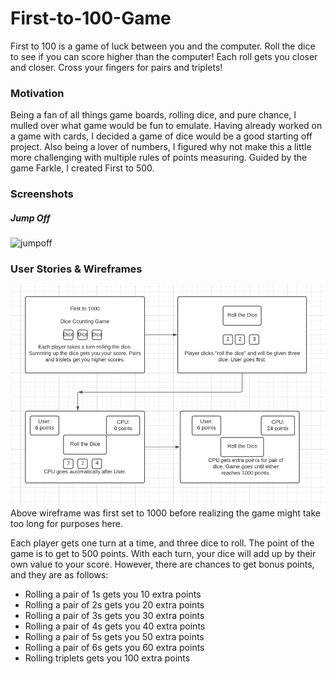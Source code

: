 # First-to-100-Game

First to 100 is a game of luck between you and the computer. Roll the dice to see if you can score higher than the computer! Each roll gets you closer and closer. Cross your fingers for pairs and triplets!

### Motivation

Being a fan of all things game boards, rolling dice, and pure chance, I mulled over what game would be fun to emulate. Having already worked on a game with cards, I decided a game of dice would be a good starting off project. Also being a lover of numbers, I figured why not make this a little more challenging with multiple rules of points measuring. Guided by the game Farkle, I created First to 500.

### Screenshots

##### Jump Off
![jumpoff](images/LandingPage.png)


### User Stories & Wireframes

![wireframe](firstTo500WireFrame.png)
Above wireframe was first set to 1000 before realizing the game might take too long for purposes here.

Each player gets one turn at a time, and three dice to roll. The point of the game is to get to 500 points. With each turn, your dice will add up by their own value to your score. However, there are chances to get bonus points, and they are as follows:

* Rolling a pair of 1s gets you 10 extra points
* Rolling a pair of 2s gets you 20 extra points
* Rolling a pair of 3s gets you 30 extra points
* Rolling a pair of 4s gets you 40 extra points
* Rolling a pair of 5s gets you 50 extra points
* Rolling a pair of 6s gets you 60 extra points
* Rolling triplets gets you 100 extra points

